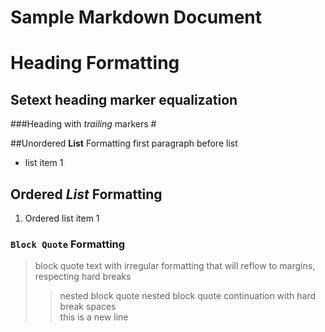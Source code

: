 # Sample Markdown Document

Heading Formatting
====
Setext heading marker equalization
---
###Heading with *trailing* markers #

##Unordered **List** Formatting
first paragraph before list
* list item 1

## Ordered **_List_** Formatting #
1. Ordered list item 1

### `Block Quote` Formatting 

> block quote text with irregular formatting
> that will reflow to margins, respecting hard
> breaks
>>nested block quote
>>nested block quote continuation
>>with hard break spaces  
>>this is a new line

